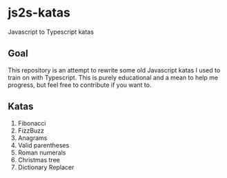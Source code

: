 # js2s-katas
Javascript to Typescript katas

## Goal

This repository is an attempt to rewrite some old Javascript katas I used to train on with Typescript.
This is purely educational and a mean to help me progress, but feel free to contribute if you want to.

## Katas

1. Fibonacci
2. FizzBuzz
3. Anagrams  
4. Valid parentheses
5. Roman numerals
6. Christmas tree
7. Dictionary Replacer
